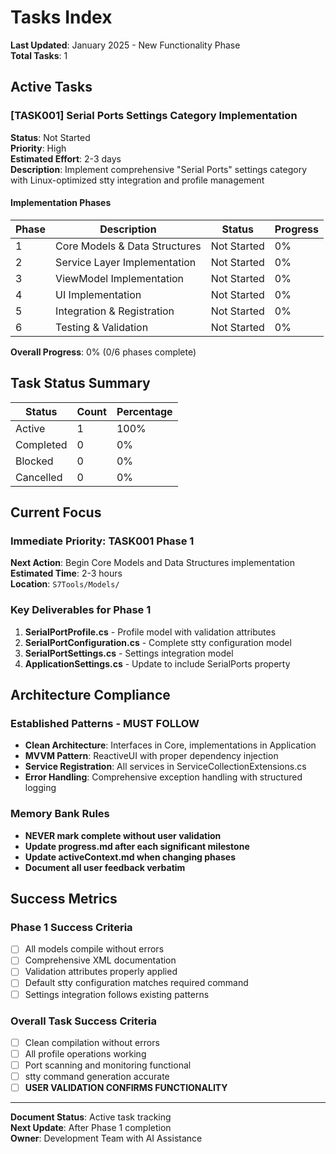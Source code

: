 # Tasks Index

**Last Updated**: January 2025 - New Functionality Phase  
**Total Tasks**: 1  

## Active Tasks

### **[TASK001]** Serial Ports Settings Category Implementation
**Status**: Not Started  
**Priority**: High  
**Estimated Effort**: 2-3 days  
**Description**: Implement comprehensive "Serial Ports" settings category with Linux-optimized stty integration and profile management

#### **Implementation Phases**
| Phase | Description | Status | Progress |
|-------|-------------|--------|----------|
| 1 | Core Models & Data Structures | Not Started | 0% |
| 2 | Service Layer Implementation | Not Started | 0% |
| 3 | ViewModel Implementation | Not Started | 0% |
| 4 | UI Implementation | Not Started | 0% |
| 5 | Integration & Registration | Not Started | 0% |
| 6 | Testing & Validation | Not Started | 0% |

**Overall Progress**: 0% (0/6 phases complete)

## Task Status Summary

| Status | Count | Percentage |
|--------|-------|------------|
| Active | 1 | 100% |
| Completed | 0 | 0% |
| Blocked | 0 | 0% |
| Cancelled | 0 | 0% |

## Current Focus

### **Immediate Priority**: TASK001 Phase 1
**Next Action**: Begin Core Models and Data Structures implementation  
**Estimated Time**: 2-3 hours  
**Location**: `S7Tools/Models/`  

### **Key Deliverables for Phase 1**
1. **SerialPortProfile.cs** - Profile model with validation attributes
2. **SerialPortConfiguration.cs** - Complete stty configuration model
3. **SerialPortSettings.cs** - Settings integration model
4. **ApplicationSettings.cs** - Update to include SerialPorts property

## Architecture Compliance

### **Established Patterns - MUST FOLLOW**
- **Clean Architecture**: Interfaces in Core, implementations in Application
- **MVVM Pattern**: ReactiveUI with proper dependency injection
- **Service Registration**: All services in ServiceCollectionExtensions.cs
- **Error Handling**: Comprehensive exception handling with structured logging

### **Memory Bank Rules**
- **NEVER mark complete without user validation**
- **Update progress.md after each significant milestone**
- **Update activeContext.md when changing phases**
- **Document all user feedback verbatim**

## Success Metrics

### **Phase 1 Success Criteria**
- [ ] All models compile without errors
- [ ] Comprehensive XML documentation
- [ ] Validation attributes properly applied
- [ ] Default stty configuration matches required command
- [ ] Settings integration follows existing patterns

### **Overall Task Success Criteria**
- [ ] Clean compilation without errors
- [ ] All profile operations working
- [ ] Port scanning and monitoring functional
- [ ] stty command generation accurate
- [ ] **USER VALIDATION CONFIRMS FUNCTIONALITY**

---

**Document Status**: Active task tracking  
**Next Update**: After Phase 1 completion  
**Owner**: Development Team with AI Assistance